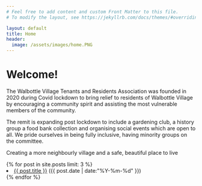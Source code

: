 ```yaml
---
# Feel free to add content and custom Front Matter to this file.
# To modify the layout, see https://jekyllrb.com/docs/themes/#overriding-theme-defaults

layout: default
title: Home
header:
  image: /assets/images/home.PNG
---
```



<div id=welcome>
  <h1> Welcome!</h1>
  <p class="font-weight-bold">The Walbottle Village Tenants and Residents Association was founded in 2020 during Covid lockdown to bring relief to residents of Walbottle Village by encouraging a community spirit and assisting the most vulnerable members of the community.</p>

  <p class="font-weight-light">The remit is expanding post lockdown to include a gardening club, a history group a food bank collection and organising social events which are open to all.  We pride ourselves in being fully inclusive, having minority groups on the committee.</p>

  <p class="font-italic font-weight-light">Creating a more neighbourly village and a safe, beautiful place to live</p>
</div>

<!--<form action="https://getform.io/f/c59903cf-f72a-4120-ade8-a1b147a1bb7c" method="POST">
    <input type="text" name="name">
    <input type="email" name="email">
    <input type="text" name="message">
    <input type="hidden" name="_gotcha" style="display:none !important">
    <input type="checkbox" name="subscribe" value="yes" checked>
    <input type="hidden" name="subscribe" value="no">
    <button type="submit">Send</button>-->
<div id="news">
{% for post in site.posts limit: 3 %}
  <div class="post_info">
    <li>
         <a href="{{ post.url }}">{{ post.title }}</a>
         <span>({{ post.date | date:"%Y-%m-%d" }})</span>
    </li>
    </div>
  {% endfor %}
</div>
